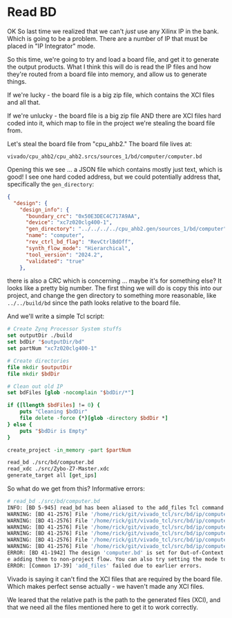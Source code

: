 # Read BD

OK So last time we realized that we can't *just* use any Xilinx IP in the bank.
Which is going to be a problem. There are a number of IP that must be placed in
"IP Integrator" mode. 

So this time, we're going to try and load a board file, and get it to generate
the output products. What I think this will do is read the IP files and how
they're routed from a board file into memory, and allow us to generate things. 

If we're lucky - the board file is a big zip file, which contains the XCI files
and all that.

If we're unlucky - the board file is a big zip file AND there are XCI files hard
coded into it, which map to file in the project we're stealing the board file
from.

Let's steal the board file from "cpu_ahb2." The board file lives at:

    vivado/cpu_ahb2/cpu_ahb2.srcs/sources_1/bd/computer/computer.bd

Opening this we see ... a JSON file which contains mostly just text, which is
good! I see one hard coded address, but we could potentially address that,
specifically the `gen_directory`:

``` json
{
  "design": {
    "design_info": {
      "boundary_crc": "0x50E3DEC4C717A9AA",
      "device": "xc7z020clg400-1",
      "gen_directory": "../../../../cpu_ahb2.gen/sources_1/bd/computer",
      "name": "computer",
      "rev_ctrl_bd_flag": "RevCtrlBdOff",
      "synth_flow_mode": "Hierarchical",
      "tool_version": "2024.2",
      "validated": "true"
    },
```

there is also a CRC which is concerning ... maybe it's for something else? It
looks like a pretty big number. The first thing we will do is copy this into our
project, and change the gen directory to something more reasonable, like
`../../build/bd` since the path looks relative to the board file.

And we'll write a simple Tcl script:

``` Tcl
# Create Zynq Processor System stuffs
set outputDir ./build
set bdDir "$outputDir/bd"
set partNum "xc7z020clg400-1"

# Create directories
file mkdir $outputDir
file mkdir $bdDir

# Clean out old IP
set bdFiles [glob -nocomplain "$bdDir/*"]

if {[llength $bdFiles] != 0} {
    puts "Cleaning $bdDir"
    file delete -force {*}[glob -directory $bdDir *]
} else {
    puts "$bdDir is Empty"
}

create_project -in_memory -part $partNum

read_bd ./src/bd/computer.bd
read_xdc ./src/Zybo-Z7-Master.xdc
generate_target all [get_ips]
```

So what do we get from this? Informative errors:

``` bash
# read_bd ./src/bd/computer.bd
INFO: [BD 5-945] read_bd has been aliased to the add_files Tcl command to ensure all associated files with the BD are included with the design.  All messages will reference the add_files Tcl command
WARNING: [BD 41-2576] File '/home/rick/git/vivado_tcl/src/bd/ip/computer_processing_system7_0_0/computer_processing_system7_0_0.xci' referenced by design 'computer' could not be found.
WARNING: [BD 41-2576] File '/home/rick/git/vivado_tcl/src/bd/ip/computer_proc_sys_reset_0_0/computer_proc_sys_reset_0_0.xci' referenced by design 'computer' could not be found.
WARNING: [BD 41-2576] File '/home/rick/git/vivado_tcl/src/bd/ip/computer_axi_ahblite_bridge_0_0/computer_axi_ahblite_bridge_0_0.xci' referenced by design 'computer' could not be found.
WARNING: [BD 41-2576] File '/home/rick/git/vivado_tcl/src/bd/ip/computer_ila_0_0/computer_ila_0_0.xci' referenced by design 'computer' could not be found.
WARNING: [BD 41-2576] File '/home/rick/git/vivado_tcl/src/bd/ip/computer_axi_interconnect_0_imp_auto_pc_0/computer_axi_interconnect_0_imp_auto_pc_0.xci' referenced by design 'computer' could not be found.
WARNING: [BD 41-2576] File '/home/rick/git/vivado_tcl/src/bd/ip/computer_axi_interconnect_0_0/computer_axi_interconnect_0_0.xci' referenced by design 'computer' could not be found.
ERROR: [BD 41-1942] The design 'computer.bd' is set for Out-of-Context synthesis mode Hierarchical (Out of context per IP) but is not fully generated. Please ensure that design sources are fully generated befor
e adding them to non-project flow. You can also try setting the mode to None (Global Synthesis), or use Save Project As to save your work in a project flow to use this mode.
ERROR: [Common 17-39] 'add_files' failed due to earlier errors.
```

Vivado is saying it can't find the XCI files that are required by the board
file. Which makes perfect sense actually - we haven't made any XCI files. 

We leared that the relative path is the path to the generated files (XCI), and
that we need all the files mentioned here to get it to work correctly.
